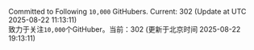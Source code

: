 Committed to Following `10,000` GitHubers. Current: <!-- FOLLOWING_COUNT -->302<!-- FOLLOWING_COUNT --> (Update at UTC <!-- LAST_UPDATED -->2025-08-22 11:13:11<!-- LAST_UPDATED -->)<br>
致力于关注`10,000`个GitHuber。当前：<!-- FOLLOWING_COUNT -->302<!-- FOLLOWING_COUNT --> (更新于北京时间 <!-- LAST_UPDATED_CST -->2025-08-22 19:13:11<!-- LAST_UPDATED_CST -->)
